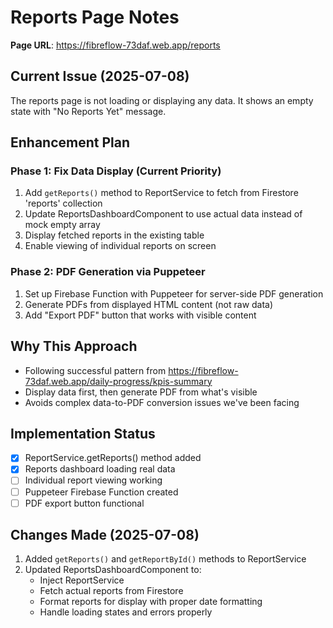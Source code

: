 # Reports Page Notes

**Page URL**: https://fibreflow-73daf.web.app/reports

## Current Issue (2025-07-08)
The reports page is not loading or displaying any data. It shows an empty state with "No Reports Yet" message.

## Enhancement Plan

### Phase 1: Fix Data Display (Current Priority)
1. Add `getReports()` method to ReportService to fetch from Firestore 'reports' collection
2. Update ReportsDashboardComponent to use actual data instead of mock empty array
3. Display fetched reports in the existing table
4. Enable viewing of individual reports on screen

### Phase 2: PDF Generation via Puppeteer
1. Set up Firebase Function with Puppeteer for server-side PDF generation
2. Generate PDFs from displayed HTML content (not raw data)
3. Add "Export PDF" button that works with visible content

## Why This Approach
- Following successful pattern from https://fibreflow-73daf.web.app/daily-progress/kpis-summary
- Display data first, then generate PDF from what's visible
- Avoids complex data-to-PDF conversion issues we've been facing

## Implementation Status
- [x] ReportService.getReports() method added
- [x] Reports dashboard loading real data
- [ ] Individual report viewing working
- [ ] Puppeteer Firebase Function created
- [ ] PDF export button functional

## Changes Made (2025-07-08)
1. Added `getReports()` and `getReportById()` methods to ReportService
2. Updated ReportsDashboardComponent to:
   - Inject ReportService
   - Fetch actual reports from Firestore
   - Format reports for display with proper date formatting
   - Handle loading states and errors properly